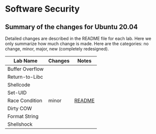 # Software Security

## Summary of the changes for Ubuntu 20.04

Detailed changes are described in the README file for each lab.
Here we only summarize how much change is made. Here are the 
categories: no change, minor, major, new (completely redesigned).

| Lab Name | Changes |  Notes |
| ---      | ---     |  ---   |
| Buffer Overflow |   | |
| Return-to-Libc | |  |
| Shellcode | | |
| Set-UID  | | |
| Race Condition | minor | [README](Race_Condition/README.md) |
| Dirty COW  | | |
| Format String | | |
| Shellshock | | |

